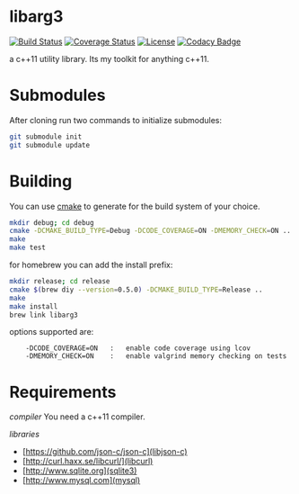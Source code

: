 libarg3
=======

[![Build Status](http://img.shields.io/travis/deadcoda/libarg3.svg)](https://travis-ci.org/deadcoda/libarg3)
[![Coverage Status](https://coveralls.io/repos/deadcoda/libarg3/badge.svg?branch=master&service=github)](https://coveralls.io/github/deadcoda/libarg3?branch=master)
[![License](http://img.shields.io/:license-mit-blue.svg)](http://deadcoda.mit-license.org)
[![Codacy Badge](https://api.codacy.com/project/badge/grade/f39c12a30e1141eaa8ae9aca5f4fe8c9)](https://www.codacy.com/app/c0der78/libarg3)

a c++11 utility library.  Its my toolkit for anything c++11.

Submodules
==========

After cloning run two commands to initialize submodules:

```bash
git submodule init
git submodule update
```


Building
========

You can use [cmake](https://cmake.org) to generate for the build system of your choice.

```bash
mkdir debug; cd debug
cmake -DCMAKE_BUILD_TYPE=Debug -DCODE_COVERAGE=ON -DMEMORY_CHECK=ON ..
make
make test
```

for homebrew you can add the install prefix:

```bash
mkdir release; cd release
cmake $(brew diy --version=0.5.0) -DCMAKE_BUILD_TYPE=Release ..
make
make install
brew link libarg3
```

options supported are:

		-DCODE_COVERAGE=ON   :   enable code coverage using lcov
		-DMEMORY_CHECK=ON    :   enable valgrind memory checking on tests

Requirements
============

*compiler*
You need a c++11 compiler.  

*libraries*
- [https://github.com/json-c/json-c](libjson-c)
- [http://curl.haxx.se/libcurl/](libcurl)
- [http://www.sqlite.org](sqlite3)
- [http://www.mysql.com](mysql)
